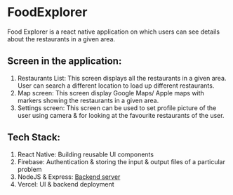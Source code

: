 # FoodExplorer

Food Explorer is a react native application on which users can see details about the restaurants in a given area.

## Screen in the application:
1. Restaurants List: This screen displays all the restaurants in a given area. User can search a different location to load up different restaurants.
2. Map screen: This screen display Google Maps/ Apple maps with markers showing the restaurants in a given area.
3. Settings screen: This screen can be used to set profile picture of the user using camera & for looking at the favourite restaurants of the user.


## Tech Stack:
1. React Native: Building reusable UI components
2. Firebase: Authentication & storing the input & output files of a particular problem
3. NodeJS & Express: [Backend server](https://github.com/ac030540/FoodExplorer-Backend)
4. Vercel: UI & backend deployment
